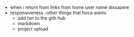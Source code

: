 - when ı return from links from home user name dissapere
- responsiveness
-other things that hoca wants
    - add her to the gith hub 
    - markdown
    - project upload